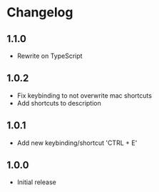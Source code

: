 # Changelog

## 1.1.0

* Rewrite on TypeScript

## 1.0.2

* Fix keybinding to not overwrite mac shortcuts
* Add shortcuts to description

## 1.0.1

* Add new keybinding/shortcut 'CTRL + E'

## 1.0.0

* Initial release
